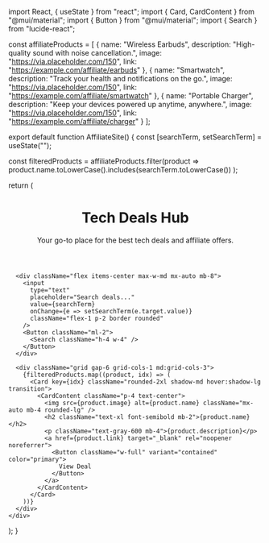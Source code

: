 import React, { useState } from "react";
import { Card, CardContent } from "@mui/material";
import { Button } from "@mui/material";
import { Search } from "lucide-react";

const affiliateProducts = [
  {
    name: "Wireless Earbuds",
    description: "High-quality sound with noise cancellation.",
    image: "https://via.placeholder.com/150",
    link: "https://example.com/affiliate/earbuds"
  },
  {
    name: "Smartwatch",
    description: "Track your health and notifications on the go.",
    image: "https://via.placeholder.com/150",
    link: "https://example.com/affiliate/smartwatch"
  },
  {
    name: "Portable Charger",
    description: "Keep your devices powered up anytime, anywhere.",
    image: "https://via.placeholder.com/150",
    link: "https://example.com/affiliate/charger"
  }
];

export default function AffiliateSite() {
  const [searchTerm, setSearchTerm] = useState("");

  const filteredProducts = affiliateProducts.filter(product =>
    product.name.toLowerCase().includes(searchTerm.toLowerCase())
  );

  return (
    <div className="min-h-screen bg-gray-100 p-6">
      <header className="mb-6 text-center">
        <h1 className="text-3xl font-bold mb-2">Tech Deals Hub</h1>
        <p className="text-gray-600">Your go-to place for the best tech deals and affiliate offers.</p>
      </header>

      <div className="flex items-center max-w-md mx-auto mb-8">
        <input
          type="text"
          placeholder="Search deals..."
          value={searchTerm}
          onChange={e => setSearchTerm(e.target.value)}
          className="flex-1 p-2 border rounded"
        />
        <Button className="ml-2">
          <Search className="h-4 w-4" />
        </Button>
      </div>

      <div className="grid gap-6 grid-cols-1 md:grid-cols-3">
        {filteredProducts.map((product, idx) => (
          <Card key={idx} className="rounded-2xl shadow-md hover:shadow-lg transition">
            <CardContent className="p-4 text-center">
              <img src={product.image} alt={product.name} className="mx-auto mb-4 rounded-lg" />
              <h2 className="text-xl font-semibold mb-2">{product.name}</h2>
              <p className="text-gray-600 mb-4">{product.description}</p>
              <a href={product.link} target="_blank" rel="noopener noreferrer">
                <Button className="w-full" variant="contained" color="primary">
                  View Deal
                </Button>
              </a>
            </CardContent>
          </Card>
        ))}
      </div>
    </div>
  );
}
